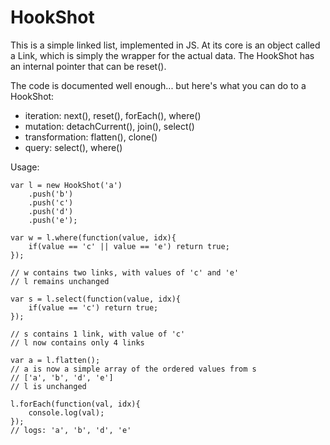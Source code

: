HookShot
========

This is a simple linked list, implemented in JS. At its core is an object called a Link, which is simply the wrapper for the actual data. The HookShot has an internal pointer that can be reset().

The code is documented well enough... but here's what you can do to a HookShot:

* iteration: next(), reset(), forEach(), where()
* mutation: detachCurrent(), join(), select()
* transformation: flatten(), clone()
* query: select(), where()

Usage:

	var l = new HookShot('a')
		.push('b')
		.push('c')
		.push('d')
		.push('e');
		
	var w = l.where(function(value, idx){
		if(value == 'c' || value == 'e') return true;
	});
	
	// w contains two links, with values of 'c' and 'e'
	// l remains unchanged
		
	var s = l.select(function(value, idx){
		if(value == 'c') return true;
	});
	
	// s contains 1 link, with value of 'c'
	// l now contains only 4 links
	
	var a = l.flatten();
	// a is now a simple array of the ordered values from s
	// ['a', 'b', 'd', 'e']
	// l is unchanged
	
	l.forEach(function(val, idx){
		console.log(val);
	});
	// logs: 'a', 'b', 'd', 'e'